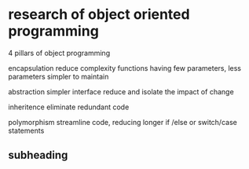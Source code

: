 # research of object oriented programming

4 pillars of object programming

encapsulation
reduce complexity
functions having few parameters, less parameters simpler to maintain

abstraction
simpler interface
reduce and isolate the impact of change

inheritence
eliminate redundant code

polymorphism
streamline code, reducing longer if /else or switch/case statements


## subheading

